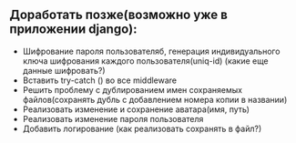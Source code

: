 ## Доработать позже(возможно уже в приложении django): 
- Шифрование пароля пользователяб, генерация индивидуального ключа шифрования каждого пользователя(uniq-id) (какие еще данные шифровать?)
- Вставить try-catch () во все middleware
- Решить проблему с дублированием имен сохраняемых файлов(сохранять дубль с добавлением номера копии в названии)
- Реализовать изменение и сохранение аватара(имя, путь)
- Реализовать изменение пароля пользователя
- Добавить логирование (как реализовать сохранять в файл?)
